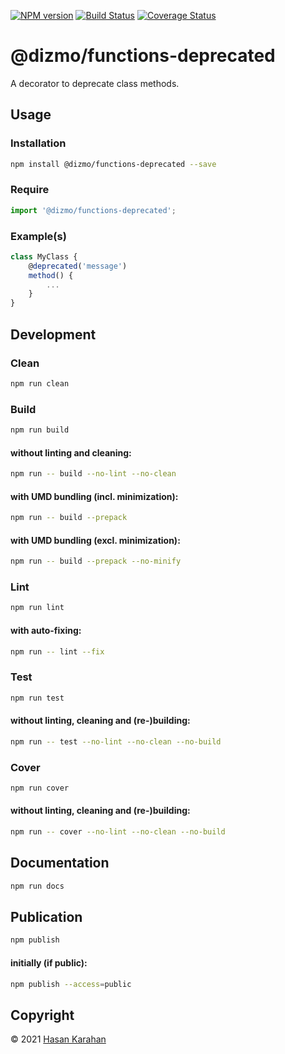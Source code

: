 [![NPM version](https://badge.fury.io/js/%40dizmo%2Ffunctions-deprecated.svg)](https://npmjs.org/package/@dizmo/functions-deprecated)
[![Build Status](https://travis-ci.com/dizmo/functions-deprecated.svg?branch=master)](https://travis-ci.com/dizmo/functions-deprecated)
[![Coverage Status](https://coveralls.io/repos/github/dizmo/functions-deprecated/badge.svg?branch=master)](https://coveralls.io/github/dizmo/functions-deprecated?branch=master)

# @dizmo/functions-deprecated

A decorator to deprecate class methods.

## Usage

### Installation

```sh
npm install @dizmo/functions-deprecated --save
```

### Require

```javascript
import '@dizmo/functions-deprecated';
```

### Example(s)

```javascript
class MyClass {
    @deprecated('message')
    method() {
        ...
    }
}
```

## Development

### Clean

```sh
npm run clean
```

### Build

```sh
npm run build
```

#### without linting and cleaning:

```sh
npm run -- build --no-lint --no-clean
```

#### with UMD bundling (incl. minimization):

```sh
npm run -- build --prepack
```

#### with UMD bundling (excl. minimization):

```sh
npm run -- build --prepack --no-minify
```

### Lint

```sh
npm run lint
```

#### with auto-fixing:

```sh
npm run -- lint --fix
```

### Test

```sh
npm run test
```

#### without linting, cleaning and (re-)building:

```sh
npm run -- test --no-lint --no-clean --no-build
```

### Cover

```sh
npm run cover
```

#### without linting, cleaning and (re-)building:

```sh
npm run -- cover --no-lint --no-clean --no-build
```

## Documentation

```sh
npm run docs
```

## Publication

```sh
npm publish
```

#### initially (if public):

```sh
npm publish --access=public
```

## Copyright

 © 2021 [Hasan Karahan](https://github.com/hsk81)
